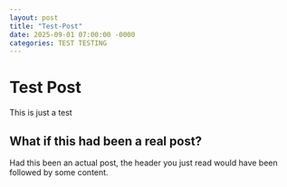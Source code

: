 ```yaml
---
layout: post
title: "Test-Post"
date: 2025-09-01 07:00:00 -0000
categories: TEST TESTING
---
```



# Test Post

This is just a test

## What if this had been a real post?

Had this been an actual post, the header you just read would have
been followed by some content.
